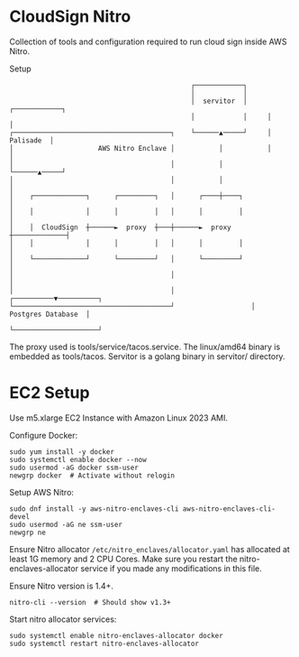 # CloudSign Nitro

Collection of tools and configuration required to run cloud sign inside AWS Nitro.

Setup
```
                                             ┌────────────┐                        
                                             │            │                        
                                             │  servitor  │     ┌────────────┐     
                                             │            │     │            │     
┌───────────────────────────────────────┐    └──────▲─────┘     │  Palisade  │     
│                     AWS Nitro Enclave │           │           │            │     
│                                       │           │           └──────▲─────┘     
│                                       │           │                  │           
│    ┌─────────────┐      ┌─────────┐   │      ┌────┼────┐             │           
│    │             │      │         │   │      │         │             │           
│    │  CloudSign  ┼──────►  proxy  ┼───┼──────►  proxy  ┼─────────────┤           
│    │             │      │         │   │      │         │             │           
│    └─────────────┘      └─────────┘   │      └─────────┘             │           
│                                       │                              │           
│                                       │                   ┌──────────▼──────────┐
└───────────────────────────────────────┘                   │  Postgres Database  │
                                                            └─────────────────────┘
```

The proxy used is tools/service/tacos.service. The linux/amd64 binary is embedded as tools/tacos.
Servitor is a golang binary in servitor/ directory.



# EC2 Setup

Use m5.xlarge EC2 Instance with Amazon Linux 2023 AMI.

Configure Docker:
```shell
sudo yum install -y docker
sudo systemctl enable docker --now
sudo usermod -aG docker ssm-user
newgrp docker  # Activate without relogin
```

Setup AWS Nitro:
```shell
sudo dnf install -y aws-nitro-enclaves-cli aws-nitro-enclaves-cli-devel
sudo usermod -aG ne ssm-user
newgrp ne
```

Ensure Nitro allocator `/etc/nitro_enclaves/allocator.yaml` has allocated at least 1G memory and 2 CPU Cores. Make sure you restart the nitro-enclaves-allocator service if you made any modifications in this file.

Ensure Nitro version is 1.4+.
```shell
nitro-cli --version  # Should show v1.3+
```

Start nitro allocator services:
```shell
sudo systemctl enable nitro-enclaves-allocator docker
sudo systemctl restart nitro-enclaves-allocator
```

